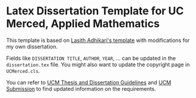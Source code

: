 # Latex Dissertation Template for UC Merced, Applied Mathematics

This template is based on [Lasith Adhikari's template](https://github.com/lasiadhi/UCMerced-PhD-Thesis-Template---LaTeX-) with modifications for my own dissertation.

Fields like `DISSERTATION TITLE`, `AUTHOR`, `YEAR`, ... can be updated in the `dissertation.tex` file. You might also want to update the copyright page in `UCMerced.cls`. 

You can refer to [UCM Thesis and Dissertation Guidelines](https://graduatedivision.ucmerced.edu/sites/graduatedivision.ucmerced.edu/files/documents/PDFs/ucm_thesis_dissertation_manual.pdf) and [UCM Submission](https://graduatedivision.ucmerced.edu/current-students/dissertationthesis-submission) to find updated information on the requirements. 